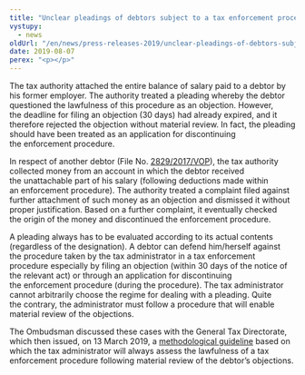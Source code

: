 ```yaml
---
title: "Unclear pleadings of debtors subject to a tax enforcement procedure"
vystupy:
  - news
oldUrl: "/en/news/press-releases-2019/unclear-pleadings-of-debtors-subject-to-a-tax-enforcement-procedure/"
date: 2019-08-07
perex: "<p></p>"
---
```


<!-- imported from the old website -->

<p>The tax authority attached the entire balance of salary paid to a debtor by his former employer. The authority treated a pleading whereby the debtor questioned the lawfulness of this procedure as an objection. However, the deadline for filing an objection (30 days) had already expired, and it therefore rejected the objection without material review. In fact, the pleading should have been treated as an application for discontinuing the enforcement procedure.</p> <p>In respect of another debtor (File No. <a href="https://eso.ochrance.cz/Nalezene/Edit/5874" target="_blank">2829/2017/VOP</a>), the tax authority collected money from an account in which the debtor received the unattachable part of his salary (following deductions made within an enforcement procedure). The authority treated a complaint filed against further attachment of such money as an objection and dismissed it without proper justification. Based on a further complaint, it eventually checked the origin of the money and discontinued the enforcement procedure.</p> <p>A pleading always has to be evaluated according to its actual contents (regardless of the designation). A debtor can defend him/herself against the procedure taken by the tax administrator in a tax enforcement procedure especially by filing an objection (within 30 days of the notice of the relevant act) or through an application for discontinuing the enforcement procedure (during the procedure). The tax administrator cannot arbitrarily choose the regime for dealing with a pleading. Quite the contrary, the administrator must follow a procedure that will enable material review of the objections.</p><p> The Ombudsman discussed these cases with the General Tax Directorate, which then issued, on 13 March 2019, a <a href="https://www.financnisprava.cz/assets/cs/prilohy/d-jine/18085_19_MP_nejednoznacne_podani.pdf" target="_blank">methodological guideline</a> based on which the tax administrator will always assess the lawfulness of a tax enforcement procedure following material review of the debtor’s objections.</p>
